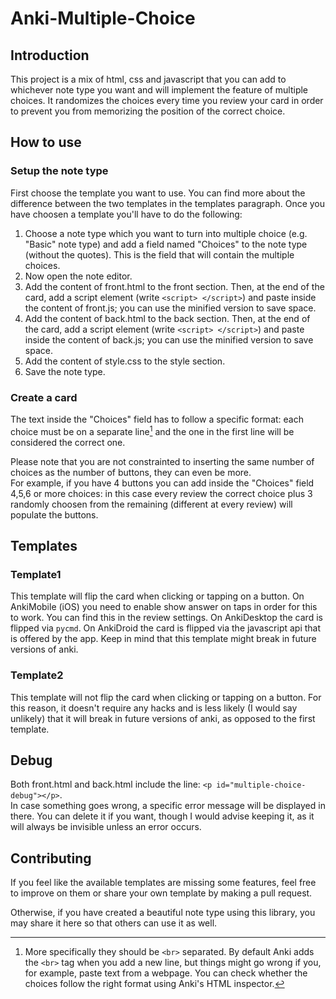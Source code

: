 # Anki-Multiple-Choice

## Introduction
This project is a mix of html, css and javascript that you can add to whichever note type you want and will implement the feature of multiple choices.
It randomizes the choices every time you review your card in order to prevent you from memorizing the position of the correct choice.

## How to use
### Setup the note type
First choose the template you want to use.
You can find more about the difference between the two templates in the templates paragraph.
Once you have choosen a template you'll have to do the following:
1. Choose a note type which you want to turn into multiple choice (e.g. "Basic" note type) and add a field named "Choices" to the note type (without the quotes).
This is the field that will contain the multiple choices.
1. Now open the note editor.
1. Add the content of front.html to the front section.
Then, at the end of the card, add a script element (write `<script> </script>`) and paste inside the content of front.js; you can use the minified version to save space.
1. Add the content of back.html to the back section.
Then, at the end of the card, add a script element (write `<script> </script>`) and paste inside the content of back.js; you can use the minified version to save space.
1. Add the content of style.css to the style section.
1. Save the note type.

### Create a card
The text inside the "Choices" field has to follow a specific format: each choice must be on a separate line[^1] and the one in the first line will be considered the correct one.
[^1]: More specifically they should be `<br>` separated. By default Anki adds the `<br>` tag when you add a new line, but things might go wrong if you, for example, paste text from a webpage. You can check whether the choices follow the right format using Anki's HTML inspector.

Please note that you are not constrainted to inserting the same number of choices as the number of buttons, they can even be more. \
For example, if you have 4 buttons you can add inside the "Choices" field 4,5,6 or more choices: in this case every review the correct choice plus 3 randomly choosen from the remaining (different at every review) will populate the buttons. 

## Templates

### Template1
This template will flip the card when clicking or tapping on a button.
On AnkiMobile (iOS) you need to enable show answer on taps in order for this to work.
You can find this in the review settings.
On AnkiDesktop the card is flipped via `pycmd`.
On AnkiDroid the card is flipped via the javascript api that is offered by the app.
Keep in mind that this template might break in future versions of anki.

### Template2
This template will not flip the card when clicking or tapping on a button.
For this reason, it doesn't require any hacks and is less likely (I would say unlikely) that it will break in future versions of anki, as opposed to the first template. 

## Debug
Both front.html and back.html include the line: `<p id="multiple-choice-debug"></p>`. \
In case something goes wrong, a specific error message will be displayed in there.
You can delete it if you want, though I would advise keeping it, as it will always be invisible unless an error occurs.

## Contributing
If you feel like the available templates are missing some features, feel free to improve on them or share your own template by making a pull request.

Otherwise, if you have created a beautiful note type using this library, you may share it here so that others can use it as well.


